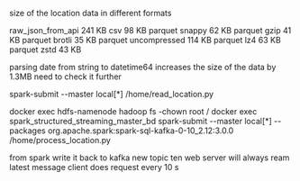 size of the location data in different formats

raw_json_from_api 241 KB
csv 98 KB
parquet snappy 62 KB
parquet gzip 41 KB
parquet brotli 35 KB
parquet uncompressed 114 KB
parquet lz4 63 KB
parquet zstd 43 KB

parsing date from string to datetime64 increases the size of the data by 1.3MB
need to check it further


spark-submit --master local[*] /home/read_location.py

docker exec hdfs-namenode hadoop fs -chown root /
docker exec spark_structured_streaming_master_bd spark-submit --master local[*] --packages org.apache.spark:spark-sql-kafka-0-10_2.12:3.0.0 /home/process_location.py


from spark write it back to kafka new topic
ten web server will always ream latest message 
client does request every 10 s